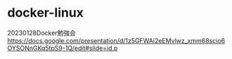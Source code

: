 # docker-linux
20230128Docker勉強会
https://docs.google.com/presentation/d/1z5GFWAi2eEMvlwz_xmm68scio6OYSONnGKq5tpS9-1Q/edit#slide=id.p

